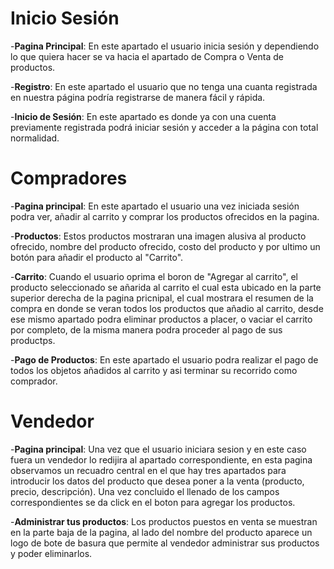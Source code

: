 # Inicio Sesión 

-**Pagina Principal**: En este apartado el usuario inicia sesión y dependiendo lo que quiera hacer se va hacia el apartado de Compra o Venta de productos. 

-**Registro**: En este apartado el usuario que no tenga una cuanta registrada en nuestra página podría registrarse de manera fácil y rápida. 

-**Inicio de Sesión**: En este apartado es donde ya con una cuenta previamente registrada podrá iniciar sesión y acceder a la página con total normalidad. 

# Compradores

-**Pagina principal**: En este apartado el usuario una vez iniciada sesión podra ver, añadir al carrito y comprar los productos ofrecidos en la pagina.

-**Productos**: Estos productos mostraran una imagen alusiva al producto ofrecido, nombre del producto ofrecido, costo del producto y por ultimo un botón para añadir el producto al "Carrito". 

-**Carrito**: Cuando el usuario oprima el boron de "Agregar al carrito", el producto seleccionado se añarida al carrito el cual esta ubicado en la parte superior derecha de la pagina pricnipal,
el cual mostrara el resumen de la compra en donde se veran todos los productos que añadio al carrito, desde ese mismo apartado podra eliminar productos a placer, o vaciar el carrito por completo, de la misma manera podra proceder al pago de sus productps.

-**Pago de Productos**: En este apartado el usuario podra realizar el pago de todos los objetos añadidos al carrito y asi terminar su recorrido como comprador.


# Vendedor

-**Pagina principal**: Una vez que el usuario iniciara sesion y en este caso fuera un vendedor lo redijira al apartado correspondiente, en esta pagina observamos un recuadro central en el que hay tres apartados
para introducir los datos del producto que desea poner a la venta (producto, precio, descripción). Una vez concluido el llenado de los campos correspondientes se da click en el boton para agregar los productos.

-**Administrar tus productos**: Los productos puestos en venta se muestran en la parte baja de la pagina, al lado del nombre del producto aparece un logo de bote de basura que permite al vendedor administrar sus productos y poder eliminarlos.
